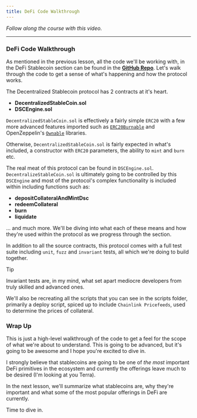 ```yaml
---
title: DeFi Code Walkthrough
---
```


_Follow along the course with this video._

---

### DeFi Code Walkthrough

As mentioned in the previous lesson, all the code we'll be working with, in the DeFi Stablecoin section can be found in the [**GitHub Repo**](https://github.com/Cyfrin/foundry-defi-stablecoin-f23). Let's walk through the code to get a sense of what's happening and how the protocol works.

The Decentralized Stablecoin protocol has 2 contracts at it's heart.

- **DecentralizedStableCoin.sol**
- **DSCEngine.sol**

`DecentralizedStableCoin.sol` is effectively a fairly simple `ERC20` with a few more advanced features imported such as [`ERC20Burnable`](https://github.com/OpenZeppelin/openzeppelin-contracts/blob/master/contracts/token/ERC20/extensions/ERC20Burnable.sol) and OpenZeppelin's [`Ownable`](https://github.com/OpenZeppelin/openzeppelin-contracts/blob/master/contracts/access/Ownable.sol) libraries.

Otherwise, `DecentralizedStableCoin.sol` is fairly expected in what's included, a constructor with `ERC20` parameters, the ability to `mint` and `burn` etc.

The real meat of this protocol can be found in `DSCEngine.sol`. `DecentralizeStableCoin.sol` is ultimately going to be controlled by this `DSCEngine` and most of the protocol's complex functionality is included within including functions such as:

- **depositCollateralAndMintDsc**
- **redeemCollateral**
- **burn**
- **liquidate**

... and much more. We'll be diving into what each of these means and how they're used within the protocol as we progress through the section.

In addition to all the source contracts, this protocol comes with a full test suite including `unit`, `fuzz` and `invariant` tests, all which we're doing to build together.

> [!TIP]
> Invariant tests are, in my mind, what set apart mediocre developers from truly skilled and advanced ones.

We'll also be recreating all the scripts that you can see in the scripts folder, primarily a deploy script, spiced up to include `Chainlink Pricefeeds`, used to determine the prices of collateral.

### Wrap Up

This is just a high-level walkthrough of the code to get a feel for the scope of what we're about to understand. This is going to be advanced, but it's going to be awesome and I hope you're excited to dive in.

I strongly believe that stablecoins are going to be one of _the most_ important DeFi primitives in the ecosystem and currently the offerings leave much to be desired (I'm looking at you Terra).

In the next lesson, we'll summarize what stablecoins are, why they're important and what some of the most popular offerings in DeFi are currently.

Time to dive in.
